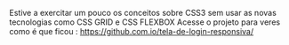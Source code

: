 Estive a exercitar um pouco os conceitos sobre CSS3 sem usar as novas tecnologias como CSS GRID e CSS FLEXBOX
Acesse o projeto para veres como é que ficou : https://github.com.io/tela-de-login-responsiva/
